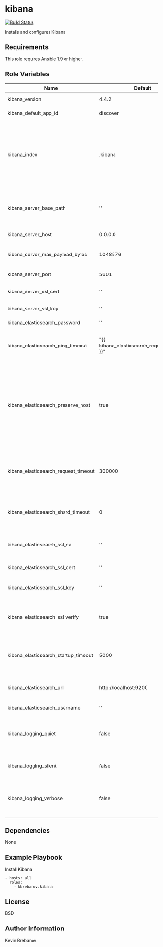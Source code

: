 kibana
======

[![Build Status](https://travis-ci.org/kbrebanov/ansible-kibana.svg?branch=master)](https://travis-ci.org/kbrebanov/ansible-kibana)

Installs and configures Kibana

Requirements
------------

This role requires Ansible 1.9 or higher.

Role Variables
--------------

| Name                                 | Default                                                          | Description                                                                                                                                                                                                                  |
|--------------------------------------|------------------------------------------------------------------|------------------------------------------------------------------------------------------------------------------------------------------------------------------------------------------------------------------------------|
| kibana_version                       | 4.4.2                                                            | Version of Kibana to install                                                                                                                                                                                                 |
| kibana_default_app_id                | discover                                                         | The default application to load.                                                                                                                                                                                             |
| kibana_index                         | .kibana                                                          | Kibana uses an index in Elasticsearch to store saved searches, visualizations and dashboards. Kibana creates a new index if the index doesn’t already exist.                                                                 |
| kibana_server_base_path              | ''                                                               | Specify a path to mount Kibana at if you are running behind a proxy. This setting cannot end in a slash.                                                                                                                     |
| kibana_server_host                   | 0.0.0.0                                                          | Kibana backend server address                                                                                                                                                                                                |
| kibana_server_max_payload_bytes      | 1048576                                                          | The maximum payload size in bytes for incoming server requests.                                                                                                                                                              |
| kibana_server_port                   | 5601                                                             | Kibana backend server port                                                                                                                                                                                                   |
| kibana_server_ssl_cert               | ''                                                               | Path to the PEM-format SSL certificate file                                                                                                                                                                                  |
| kibana_server_ssl_key                | ''                                                               | Path to the PEM-format SSL key file                                                                                                                                                                                          |
| kibana_elasticsearch_password        | ''                                                               | Elasticsearch basic auth password                                                                                                                                                                                            |
| kibana_elasticsearch_ping_timeout    | "{{ kibana_elasticsearch_request_timeout }}"                     | Time in milliseconds to wait for Elasticsearch to respond to pings                                                                                                                                                           |
| kibana_elasticsearch_preserve_host   | true                                                             | When this setting’s value is true Kibana uses the hostname specified in the kibana_server_host setting. When the value of this setting is false, Kibana uses the hostname of the host that connects to this Kibana instance. |
| kibana_elasticsearch_request_timeout | 300000                                                           | Time in milliseconds to wait for responses from the back end or Elasticsearch. This must be a positive integer.                                                                                                              |
| kibana_elasticsearch_shard_timeout   | 0                                                                | Time in milliseconds for Elasticsearch to wait for responses from shards. Set to 0 to disable                                                                                                                                |
| kibana_elasticsearch_ssl_ca          | ''                                                               | Path to the PEM-format SSL client certificate authority file                                                                                                                                                                 |
| kibana_elasticsearch_ssl_cert        | ''                                                               | Path to the PEM-format SSL client certificate file                                                                                                                                                                           |
| kibana_elasticsearch_ssl_key         | ''                                                               | Path to the PEM-format SSL client key file                                                                                                                                                                                   |
| kibana_elasticsearch_ssl_verify      | true                                                             | To disregard the validity of SSL certificates, change this setting’s value to false.                                                                                                                                         |
| kibana_elasticsearch_startup_timeout | 5000                                                             | Time in milliseconds to wait for Elasticsearch at Kibana startup before retrying                                                                                                                                             |
| kibana_elasticsearch_url             | http://localhost:9200                                            | The URL of the Elasticsearch instance to use for all your queries.                                                                                                                                                           |
| kibana_elasticsearch_username        | ''                                                               | Elasticsearch basic auth username                                                                                                                                                                                            |
| kibana_logging_quiet                 | false                                                            | Set the value of this setting to true to suppress all logging output other than error messages.                                                                                                                              |
| kibana_logging_silent                | false                                                            | Set the value of this setting to true to suppress all logging output.                                                                                                                                                        |
| kibana_logging_verbose               | false                                                            | Set the value of this setting to true to log all events, including system usage information and all requests.                                                                                                                |

Dependencies
------------

None

Example Playbook
----------------

Install Kibana
```
- hosts: all
  roles:
    - kbrebanov.kibana
```

License
-------

BSD

Author Information
------------------

Kevin Brebanov
